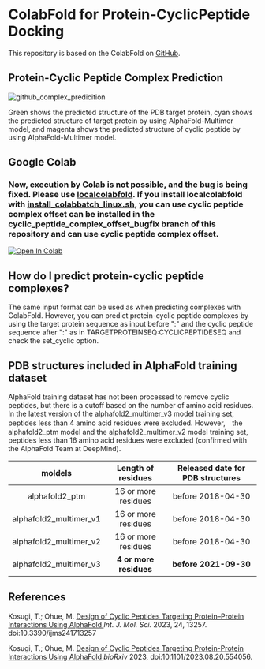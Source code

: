 # ColabFold for Protein-CyclicPeptide Docking

This repository is based on the ColabFold on [GitHub](https://github.com/sokrypton/ColabFold/tree/main).

## Protein-Cyclic Peptide Complex Prediction

![github_complex_predicition](https://github.com/ohuelab/ColabFold-cycpep-dock/assets/7370243/51adbc75-b03c-4c0e-a1b4-b417a8ff0a43)

Green shows the predicted structure of the PDB target protein, cyan shows the predicted structure of target protein by using AlphaFold-Multimer model, and magenta shows the predicted structure of cyclic peptide by using AlphaFold-Multimer model.

## Google Colab

### Now, execution by Colab is not possible, and the bug is being fixed. Please use [localcolabfold](https://github.com/YoshitakaMo/localcolabfold). If you install localcolabfold with [install_colabbatch_linux.sh](https://github.com/ohuelab/ColabFold-cycpep-dock/blob/colab/install_colabbatch_linux.sh), you can use cyclic peptide complex offset can be installed in the cyclic_peptide_complex_offset_bugfix branch of this repository and can use cyclic peptide complex offset.

<a href="https://colab.research.google.com/github/ohuelab/ColabFold-cycpep-dock/blob/colab/AlphaFold2-cycpep-dock.ipynb" target="_parent"><img src="https://colab.research.google.com/assets/colab-badge.svg" alt="Open In Colab"/></a>

## How do I predict protein-cyclic peptide complexes?

The same input format can be used as when predicting complexes with ColabFold. However, you can predict protein-cyclic peptide complexes by using the target protein sequence as input before ":" and the cyclic peptide sequence after ":" as in TARGETPROTEINSEQ:CYCLICPEPTIDESEQ and check the set_cyclic option.

## PDB structures included in AlphaFold training dataset

AlphaFold training dataset has not been processed to remove cyclic peptides, but there is a cutoff based on the number of amino acid residues. In the latest version of the alphafold2_multimer_v3 model training set, peptides less than 4 amino acid residues were excluded. However,　the alphafold2_ptm model and the alphafold2_multimer_v2 model training set, peptides less than 16 amino acid residues were excluded (confirmed with the AlphaFold Team at DeepMind). 

| moldels | Length of residues | Released date for PDB structures |
| :--------: | :--------: | :--------: |
| alphafold2_ptm | 16 or more residues| before 2018-04-30 |
| alphafold2_multimer_v1 | 16 or more residues | before 2018-04-30 |
| alphafold2_multimer_v2 | 16 or more residues | before 2018-04-30 |
| alphafold2_multimer_v3 | **4 or more residues** | **before 2021-09-30** |

## References

Kosugi, T.; Ohue, M. [ Design of Cyclic Peptides Targeting Protein–Protein Interactions Using AlphaFold ](https://www.mdpi.com/1422-0067/24/17/13257) _Int. J. Mol. Sci._ 2023, 24, 13257. doi:10.3390/ijms241713257

Kosugi, T.; Ohue, M. [ Design of Cyclic Peptides Targeting Protein-Protein Interactions Using AlphaFold ](https://www.biorxiv.org/content/10.1101/2023.08.20.554056) _bioRxiv_ 2023, doi:10.1101/2023.08.20.554056.
